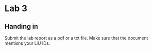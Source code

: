 # Lab 3

## Handing in
Submit the lab report as a pdf or a txt file. Make sure that the document mentions your LiU IDs.